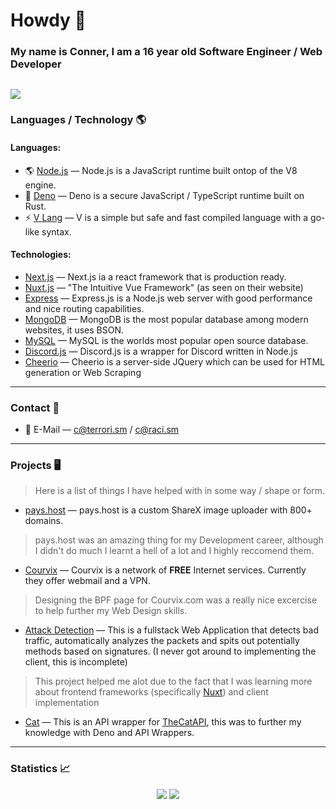 # Howdy 👋
### My name is Conner, I am a 16 year old Software Engineer / Web Developer
![](https://komarev.com/ghpvc/?username=connuh&color=blueviolet)
---
### Languages / Technology 🌎
#### Languages:
- 🌎 [Node.js](https://nodejs.org) — Node.js is a JavaScript runtime built ontop of the V8 engine.
- 🦕 [Deno](https://deno.land) — Deno is a secure JavaScript / TypeScript runtime built on Rust.
- ⚡ [V Lang](https://vlang.io) — V is a simple but safe and fast compiled language with a go-like syntax.
#### Technologies: 
- [Next.js](https://nextjs.org) — Next.js ia a react framework that is production ready.
- [Nuxt.js](https://nuxtjs.org) — "The Intuitive Vue Framework" (as seen on their website)
- [Express](https://expressjs.com) — Express.js is a Node.js web server with good performance and nice routing capabilities.
- [MongoDB](https://www.mongodb.com) — MongoDB is the most popular database among modern websites, it uses BSON.
- [MySQL](https://www.mysql.com) — MySQL is the worlds most popular open source database.
- [Discord.js](https://discord.js.org) — Discord.js is a wrapper for Discord written in Node.js
- [Cheerio](https://github.com/cheeriojs/cheerio) — Cheerio is a server-side JQuery which can be used for HTML generation or Web Scraping
---
### Contact 📧
- 📧 E-Mail — c@terrori.sm / c@raci.sm
---
### Projects 🖥️
> Here is a list of things I have helped with in some way / shape or form.

- [pays.host](https://pays.host) — pays.host is a custom ShareX image uploader with 800+ domains.
> pays.host was an amazing thing for my Development career, although I didn't do much I learnt a hell of a lot and I highly reccomend them.
- [Courvix](https://courvix.com/bpf.php) — Courvix is a network of <strong>FREE</strong> Internet services. Currently they offer webmail and a VPN.
> Designing the BPF page for Courvix.com was a really nice excercise to help further my Web Design skills. 
- [Attack Detection](https://github.com/connuh/attack-detection) — This is a fullstack Web Application that detects bad traffic, automatically analyzes the packets and spits out potentially methods based on signatures. (I never got around to implementing the client, this is incomplete)
> This project helped me alot due to the fact that I was learning more about frontend frameworks (specifically [Nuxt](https://nuxtjs.org)) and client implementation
- [Cat](https://github.com/connuh/cat) — This is an API wrapper for [TheCatAPI](https://thecatapi.com), this was to further my knowledge with Deno and API Wrappers.
---
### Statistics 📈
<p align="center">
  <img src ="https://github-readme-stats.vercel.app/api?username=connuh&show_icons=true&count_private=true&theme=default&hide_border=true&hide=issues,contribs&include_all_commits=true">
  <img src ="https://github-readme-stats.vercel.app/api/top-langs/?username=connuh&layout=compact&hide_border=true&langs_count=10">
</p>
